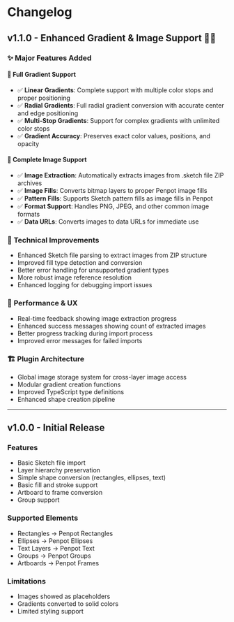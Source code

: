 # Changelog

## v1.1.0 - Enhanced Gradient & Image Support 🎨📸

### ✨ Major Features Added

#### 🎨 **Full Gradient Support**
- ✅ **Linear Gradients**: Complete support with multiple color stops and proper positioning
- ✅ **Radial Gradients**: Full radial gradient conversion with accurate center and edge positioning  
- ✅ **Multi-Stop Gradients**: Support for complex gradients with unlimited color stops
- ✅ **Gradient Accuracy**: Preserves exact color values, positions, and opacity

#### 📸 **Complete Image Support**
- ✅ **Image Extraction**: Automatically extracts images from .sketch file ZIP archives
- ✅ **Image Fills**: Converts bitmap layers to proper Penpot image fills
- ✅ **Pattern Fills**: Supports Sketch pattern fills as image fills in Penpot
- ✅ **Format Support**: Handles PNG, JPEG, and other common image formats
- ✅ **Data URLs**: Converts images to data URLs for immediate use

### 🔧 **Technical Improvements**
- Enhanced Sketch file parsing to extract images from ZIP structure
- Improved fill type detection and conversion
- Better error handling for unsupported gradient types
- More robust image reference resolution
- Enhanced logging for debugging import issues

### 🚀 **Performance & UX**
- Real-time feedback showing image extraction progress
- Enhanced success messages showing count of extracted images
- Better progress tracking during import process
- Improved error messages for failed imports

### 🏗️ **Plugin Architecture**
- Global image storage system for cross-layer image access
- Modular gradient creation functions
- Improved TypeScript type definitions
- Enhanced shape creation pipeline

---

## v1.0.0 - Initial Release

### Features
- Basic Sketch file import
- Layer hierarchy preservation
- Simple shape conversion (rectangles, ellipses, text)
- Basic fill and stroke support
- Artboard to frame conversion
- Group support

### Supported Elements
- Rectangles → Penpot Rectangles
- Ellipses → Penpot Ellipses  
- Text Layers → Penpot Text
- Groups → Penpot Groups
- Artboards → Penpot Frames

### Limitations
- Images showed as placeholders
- Gradients converted to solid colors
- Limited styling support 